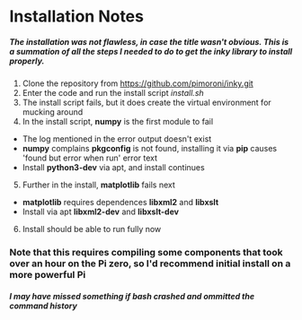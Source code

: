 # Installation Notes
##### The installation was not flawless, in case the title wasn't obvious. This is a summation of all the steps I needed to do to get the inky library to install properly.

1. Clone the repository from https://github.com/pimoroni/inky.git
2. Enter the code and run the install script *install.sh*
3. The install script fails, but it does create the virtual environment for mucking around
4. In the install script, **numpy** is the first module to fail
- The log mentioned in the error output doesn't exist
- **numpy** complains **pkgconfig** is not found, installing it via **pip** causes 'found but error when run' error text
- Install **python3-dev** via apt, and install continues
5. Further in the install, **matplotlib** fails next
- **matplotlib** requires dependences **libxml2** and **libxslt**
- Install via apt **libxml2-dev** and **libxslt-dev**
6. Install should be able to run fully now

### Note that this requires compiling some components that took over an hour on the Pi zero, so I'd recommend initial install on a more powerful Pi

##### I may have missed something if bash crashed and ommitted the command history
